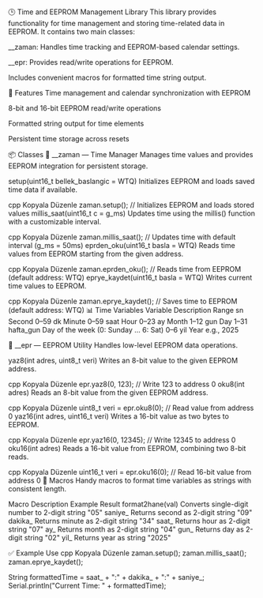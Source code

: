 🕒 Time and EEPROM Management Library
This library provides functionality for time management and storing time-related data in EEPROM.
It contains two main classes:

__zaman: Handles time tracking and EEPROM-based calendar settings.

__epr: Provides read/write operations for EEPROM.

Includes convenient macros for formatted time string output.

📌 Features
Time management and calendar synchronization with EEPROM

8-bit and 16-bit EEPROM read/write operations

Formatted string output for time elements

Persistent time storage across resets

📦 Classes
🔧 __zaman — Time Manager
Manages time values and provides EEPROM integration for persistent storage.

setup(uint16_t bellek_baslangic = WTQ)
Initializes EEPROM and loads saved time data if available.

cpp
Kopyala
Düzenle
zaman.setup();  // Initializes EEPROM and loads stored values
millis_saat(uint16_t c = g_ms)
Updates time using the millis() function with a customizable interval.

cpp
Kopyala
Düzenle
zaman.millis_saat();  // Updates time with default interval (g_ms = 50ms)
eprden_oku(uint16_t basla = WTQ)
Reads time values from EEPROM starting from the given address.

cpp
Kopyala
Düzenle
zaman.eprden_oku();  // Reads time from EEPROM (default address: WTQ)
eprye_kaydet(uint16_t basla = WTQ)
Writes current time values to EEPROM.

cpp
Kopyala
Düzenle
zaman.eprye_kaydet();  // Saves time to EEPROM (default address: WTQ)
📊 Time Variables
Variable	Description	Range
sn	Second	0–59
dk	Minute	0–59
saat	Hour	0–23
ay	Month	1–12
gun	Day	1–31
hafta_gun	Day of the week (0: Sunday … 6: Sat)	0–6
yil	Year	e.g., 2025

💾 __epr — EEPROM Utility
Handles low-level EEPROM data operations.

yaz8(int adres, uint8_t veri)
Writes an 8-bit value to the given EEPROM address.

cpp
Kopyala
Düzenle
epr.yaz8(0, 123);  // Write 123 to address 0
oku8(int adres)
Reads an 8-bit value from the given EEPROM address.

cpp
Kopyala
Düzenle
uint8_t veri = epr.oku8(0);  // Read value from address 0
yaz16(int adres, uint16_t veri)
Writes a 16-bit value as two bytes to EEPROM.

cpp
Kopyala
Düzenle
epr.yaz16(0, 12345);  // Write 12345 to address 0
oku16(int adres)
Reads a 16-bit value from EEPROM, combining two 8-bit reads.

cpp
Kopyala
Düzenle
uint16_t veri = epr.oku16(0);  // Read 16-bit value from address 0
🧩 Macros
Handy macros to format time variables as strings with consistent length.

Macro	Description	Example Result
format2hane(val)	Converts single-digit number to 2-digit string	"05"
saniye_	Returns second as 2-digit string	"09"
dakika_	Returns minute as 2-digit string	"34"
saat_	Returns hour as 2-digit string	"07"
ay_	Returns month as 2-digit string	"04"
gun_	Returns day as 2-digit string	"02"
yil_	Returns year as string	"2025"

✅ Example Use
cpp
Kopyala
Düzenle
zaman.setup();
zaman.millis_saat();
zaman.eprye_kaydet();

String formattedTime = saat_ + ":" + dakika_ + ":" + saniye_;
Serial.println("Current Time: " + formattedTime);
